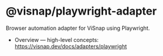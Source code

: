 # @visnap/playwright-adapter

Browser automation adapter for ViSnap using Playwright.

- Overview — high-level concepts: https://visnap.dev/docs/adapters/playwright

